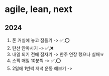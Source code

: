 # agile, lean, next

## 2024
1. 폰 거실에 놓고 잠들기 -> ✅,⭕
2. 탄산 안마시기 -> ✅,❌
3. 내일 되기 전에 잠자기 -> 한주 연장 했으나 실패ㅠ
4. 스픽 매일 10분씩 -> ✅,⭕
5. 2일에 1번씩 저녁 운동 해보기 -> 
